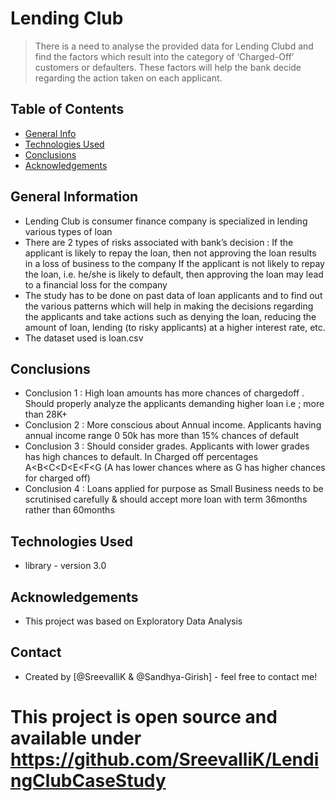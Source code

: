 # Lending Club
> There is a need to analyse the provided data for Lending Clubd and find the factors which result into the category of ‘Charged-Off’ customers or defaulters. These factors will help the bank decide regarding the action taken on each applicant.



## Table of Contents
* [General Info](#general-information)
* [Technologies Used](#technologies-used)
* [Conclusions](#conclusions)
* [Acknowledgements](#acknowledgements)


## General Information
- Lending Club is consumer finance company is specialized in lending various types of loan
- There are 2 types of risks associated with bank’s decision :
  If the applicant is likely to repay the loan, then not approving the loan results in a loss of business to the company
  If the applicant is not likely to repay the loan, i.e. he/she is likely to default, then approving the loan may lead to a financial loss for the company
- The study has to be done on past data of loan applicants and to find out the various patterns which will help in making the decisions regarding the applicants and take actions   such as denying the loan, reducing the amount of loan, lending (to risky applicants) at a higher interest rate, etc.
- The dataset used is loan.csv


## Conclusions
- Conclusion 1 : High loan amounts has more chances of chargedoff . Should properly analyze the applicants demanding higher loan i.e ; more than 28K+
- Conclusion 2 : More conscious about Annual income. Applicants having annual income range 0 50k has more than 15% chances of default
- Conclusion 3 : Should consider grades. Applicants with lower grades has high chances to default. In Charged off percentages A<B<C<D<E<F<G (A has lower chances where   as G has   higher chances for charged off)
- Conclusion 4 : Loans applied for purpose as Small Business needs to be scrutinised carefully & should accept more loan with term 36months rather than 60months


## Technologies Used
- library - version 3.0


## Acknowledgements
- This project was based on Exploratory Data Analysis


## Contact
- Created by [@SreevalliK & @Sandhya-Girish] - feel free to contact me!


# This project is open source and available under https://github.com/SreevalliK/LendingClubCaseStudy

